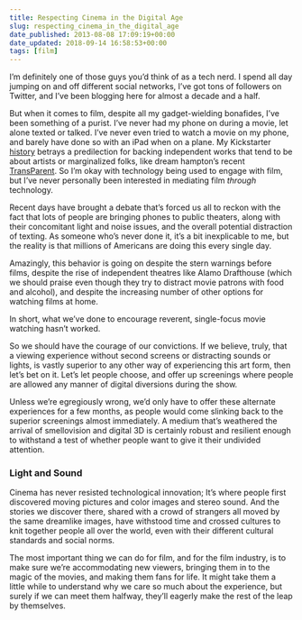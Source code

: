 ```yaml
---
title: Respecting Cinema in the Digital Age
slug: respecting_cinema_in_the_digital_age
date_published: 2013-08-08 17:09:19+00:00
date_updated: 2018-09-14 16:58:53+00:00
tags: [film]
---
```

I’m definitely one of those guys you’d think of as a tech nerd. I spend all day jumping on and off different social networks, I’ve got tons of followers on Twitter, and I’ve been blogging here for almost a decade and a half.

But when it comes to film, despite all my gadget-wielding bonafides, I’ve been something of a purist. I’ve never had my phone on during a movie, let alone texted or talked. I’ve never even tried to watch a movie on my phone, and barely have done so with an iPad when on a plane. My Kickstarter [history](http://www.kickstarter.com/profile/anildash) betrays a predilection for backing independent works that tend to be about artists or marginalized folks, like dream hampton’s recent [TransParent](http://www.kickstarter.com/projects/tmillerpoetry/transparent-the-story-of-loss-in-a-community-misun). So I’m okay with technology being used to engage with film, but I’ve never personally been interested in mediating film *through* technology.

Recent days have brought a debate that’s forced us all to reckon with the fact that lots of people are bringing phones to public theaters, along with their concomitant light and noise issues, and the overall potential distraction of texting. As someone who’s never done it, it’s a bit inexplicable to me, but the reality is that millions of Americans are doing this every single day.

Amazingly, this behavior is going on despite the stern warnings before films, despite the rise of independent theatres like Alamo Drafthouse (which we should praise even though they try to distract movie patrons with food and alcohol), and despite the increasing number of other options for watching films at home.

In short, what we’ve done to encourage reverent, single-focus movie watching hasn’t worked.

So we should have the courage of our convictions. If we believe, truly, that a viewing experience without second screens or distracting sounds or lights, is vastly superior to any other way of experiencing this art form, then let’s bet on it. Let’s let people choose, and offer up screenings where people are allowed any manner of digital diversions during the show.

Unless we’re egregiously wrong, we’d only have to offer these alternate experiences for a few months, as people would come slinking back to the superior screenings almost immediately. A medium that’s weathered the arrival of smellovision and digital 3D is certainly robust and resilient enough to withstand a test of whether people want to give it their undivided attention.

### Light and Sound

Cinema has never resisted technological innovation; It’s where people first discovered moving pictures and color images and stereo sound. And the stories we discover there, shared with a crowd of strangers all moved by the same dreamlike images, have withstood time and crossed cultures to knit together people all over the world, even with their different cultural standards and social norms.

The most important thing we can do for film, and for the film industry, is to make sure we’re accommodating new viewers, bringing them in to the magic of the movies, and making them fans for life. It might take them a little while to understand why we care so much about the experience, but surely if we can meet them halfway, they’ll eagerly make the rest of the leap by themselves.
